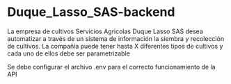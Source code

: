 # Duque_Lasso_SAS-backend
La empresa de cultivos Servicios Agricolas Duque Lasso SAS desea automatizar a través de un sistema de información la siembra y recolección de cultivos. La compañía puede tener hasta X diferentes tipos de cultivos y cada uno de ellos debe ser parametrizable

Se debe configurar el archivo .env para el correcto funcionamiento de la API
